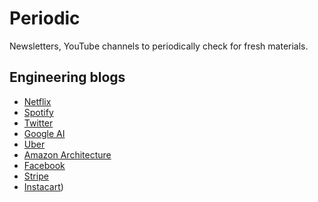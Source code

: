 # Periodic

Newsletters, YouTube channels to periodically check for fresh materials.

## Engineering blogs

- [Netflix](https://netflixtechblog.com/)
- [Spotify](https://engineering.atspotify.com/)
- [Twitter](https://blog.twitter.com/engineering/en_us)
- [Google AI](https://ai.googleblog.com/)
- [Uber](https://eng.uber.com/)
- [Amazon Architecture](https://aws.amazon.com/blogs/architecture/)
- [Facebook](https://engineering.fb.com/)
- [Stripe](https://stripe.com/blog/engineering)
- [Instacart](https://tech.instacart.com/))
